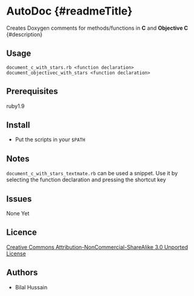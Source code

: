 AutoDoc {#readmeTitle}
=======
Creates Doxygen comments for methods/functions in **C** and **Objective C**
{#description}

Usage
-----
	document_c_with_stars.rb <function declaration>
	document_objectivec_with_stars <function declaration>
	
Prerequisites
-------------
ruby1.9

Install 
-------
* Put the scripts in your `$PATH`


Notes
-----
`document_c_with_stars_textmate.rb` can be used a snippet.  Use it by selecting the function declaration and pressing the shortcut key

Issues
------
None Yet

Licence
-------
[Creative Commons Attribution-NonCommercial-ShareAlike 3.0 Unported License](http://creativecommons.org/licenses/by-nc-sa/3.0/ "Full details")

Authors
-------
* Bilal Hussain